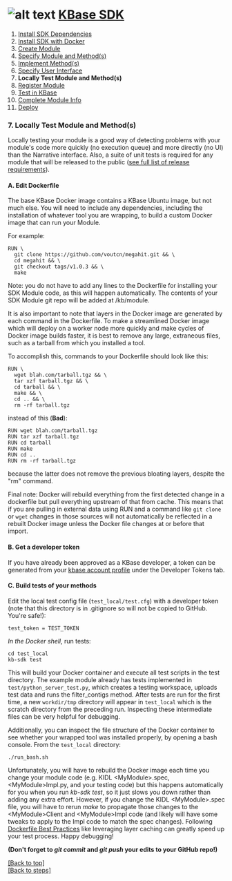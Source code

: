 # <A NAME="top"></A>![alt text](https://avatars2.githubusercontent.com/u/1263946?v=3&s=84 "KBase") [KBase SDK](../README.md)

1. [Install SDK Dependencies](kb_sdk_dependencies.md)
2. [Install SDK with Docker](kb_sdk_dockerized_install.md)
3. [Create Module](kb_sdk_create_module.md)
4. [Specify Module and Method(s)](kb_sdk_edit_module.md)
5. [Implement Method(s)](kb_sdk_impl_methods.md)
6. [Specify User Interface](kb_sdk_make_ui.md)
7. **Locally Test Module and Method(s)**
8. [Register Module](kb_sdk_register_module.md)
9. [Test in KBase](kb_sdk_test_in_kbase.md)
10. [Complete Module Info](kb_sdk_complete_module_info.md)
11. [Deploy](kb_sdk_deploy.md)


### 7. Locally Test Module and Method(s)

Locally testing your module is a good way of detecting problems with your module's code more quickly (no execution 
queue) and more directly (no UI) than the Narrative interface. Also, a suite of unit tests is required for any module
that will be released to the public ([see full list of release requirements](https://github.com/kbase/project_guides/blob/master/SDK_Guidelines.md)).

#### <A NAME="dockerfile"></A>A. Edit Dockerfile

The base KBase Docker image contains a KBase Ubuntu image, but not much else. You will need to include any dependencies, including the installation of whatever tool you are wrapping, to build a custom Docker image that can run your Module.

For example:

```
RUN \
  git clone https://github.com/voutcn/megahit.git && \
  cd megahit && \
  git checkout tags/v1.0.3 && \
  make
```

Note: you do not have to add any lines to the Dockerfile for installing your SDK Module code, as this will happen automatically. The contents of your SDK Module git repo will be added at /kb/module.

It is also important to note that layers in the Docker image are generated by each command in the Dockerfile. To make a streamlined Docker image which will deploy on a worker node more quickly and make cycles of Docker image builds faster, it is best to remove any large, extraneous files, such as a tarball from which you installed a tool.

To accomplish this, commands to your Dockerfile should look like this:

```
RUN \
  wget blah.com/tarball.tgz && \
  tar xzf tarball.tgz && \
  cd tarball && \
  make && \
  cd .. && \
  rm -rf tarball.tgz
```

instead of this (**Bad**):

```
RUN wget blah.com/tarball.tgz
RUN tar xzf tarball.tgz
RUN cd tarball
RUN make
RUN cd ..
RUN rm -rf tarball.tgz
```

because the latter does not remove the previous bloating layers, despite the "rm" command.

Final note: Docker will rebuild everything from the first detected change in a dockerfile but pull everything upstream of that from cache. This means that if you are pulling in external data using RUN and a command like `git clone` or `wget` changes in those sources will not automatically be reflected in a rebuilt Docker image unless the Docker file changes at or before that import.

#### <A NAME="get-token"></A>B. Get a developer token

If you have already been approved as a KBase developer, a token can be generated from your [kbase account profile](https://narrative.kbase.us/#auth2/account) under the Developer Tokens tab.

#### <A NAME="build-tests"></A>C. Build tests of your methods

Edit the local test config file (`test_local/test.cfg`) with a developer token (note that this directory is in .gitignore so will not be copied to GitHub. You're safe!):

    test_token = TEST_TOKEN

*In the Docker shell*, run tests:

    cd test_local
    kb-sdk test

This will build your Docker container and execute all test scripts in the test directory.
The example module already has tests implemented in `test/python_server_test.py`, which creates
a testing workspace, uploads test data and runs the filter_contigs method. After tests are 
run for the first time, a new `workdir/tmp` directory will appear in `test_local` which is
the scratch directory from the preceding run. Inspecting these intermediate files can be very
helpful for debugging.

Additionally, you can inspect the file structure of the Docker container to see whether your
wrapped tool was installed properly, by opening a bash console. From the `test_local` directory:
    
    ./run_bash.sh

Unfortunately, you will have to rebuild the Docker image each time you change your module code 
(e.g. KIDL \<MyModule\>.spec, \<MyModule\>Impl.py, and your testing code) but this happens 
automatically for you when you run *kb-sdk test*, so it just slows you down rather than adding 
any extra effort. However, if you change the KIDL \<MyModule\>.spec file, you will have to 
rerun *make* to propagate those changes to the \<MyModule\>Client and \<MyModule\>Impl code 
(and likely will have some tweaks to apply to the Impl code to match the spec changes). 
Following [Dockerfile Best Practices](https://docs.docker.com/engine/userguide/eng-image/dockerfile_best-practices)
like leveraging layer caching can greatly speed up your test process. Happy debugging!

**(Don't forget to *git commit* and *git push* your edits to your GitHub repo!)**

[\[Back to top\]](#top)<br>
[\[Back to steps\]](../README.md#steps)
